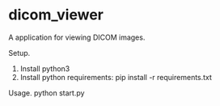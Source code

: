 # dicom_viewer
A application for viewing DICOM images.

Setup.
  1. Install python3
  2. Install python requirements: pip install -r requirements.txt

Usage.
  python start.py
